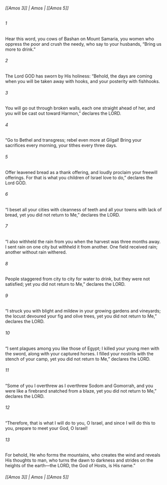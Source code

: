 ###### [[Amos 3]] | Amos | [[Amos 5]]

###### 1
Hear this word, you cows of Bashan on Mount Samaria, you women who oppress the poor and crush the needy, who say to your husbands, “Bring us more to drink.”
###### 2
The Lord GOD has sworn by His holiness: “Behold, the days are coming when you will be taken away with hooks, and your posterity with fishhooks.
###### 3
You will go out through broken walls, each one straight ahead of her, and you will be cast out toward Harmon,” declares the LORD.
###### 4
“Go to Bethel and transgress; rebel even more at Gilgal! Bring your sacrifices every morning, your tithes every three days.
###### 5
Offer leavened bread as a thank offering, and loudly proclaim your freewill offerings. For that is what you children of Israel love to do,” declares the Lord GOD.
###### 6
“I beset all your cities with cleanness of teeth and all your towns with lack of bread, yet you did not return to Me,” declares the LORD.
###### 7
“I also withheld the rain from you when the harvest was three months away. I sent rain on one city but withheld it from another. One field received rain; another without rain withered.
###### 8
People staggered from city to city for water to drink, but they were not satisfied; yet you did not return to Me,” declares the LORD.
###### 9
“I struck you with blight and mildew in your growing gardens and vineyards; the locust devoured your fig and olive trees, yet you did not return to Me,” declares the LORD.
###### 10
“I sent plagues among you like those of Egypt; I killed your young men with the sword, along with your captured horses. I filled your nostrils with the stench of your camp, yet you did not return to Me,” declares the LORD.
###### 11
“Some of you I overthrew as I overthrew Sodom and Gomorrah, and you were like a firebrand snatched from a blaze, yet you did not return to Me,” declares the LORD.
###### 12
“Therefore, that is what I will do to you, O Israel, and since I will do this to you, prepare to meet your God, O Israel!
###### 13
For behold, He who forms the mountains, who creates the wind and reveals His thoughts to man, who turns the dawn to darkness and strides on the heights of the earth—the LORD, the God of Hosts, is His name.”

###### [[Amos 3]] | Amos | [[Amos 5]]
